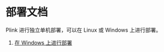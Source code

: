 # 部署文档
Plink 进行独立单机部署，可以在 Linux 或 Windows 上进行部署。

1. [在 Windows 上进行部署](deploy-standalone-on-windows.md)
